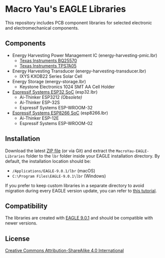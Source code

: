# Macro Yau's EAGLE Libraries

This repository includes PCB component libraries for selected electronic and electromechanical components.

## Components

- Energy Harvesting Power Management IC (energy-harvesting-pmic.lbr)
  - [Texas Instruments BQ25570](http://www.ti.com/product/bq25570)
  - [Texas Instruments TPS7A05](http://www.ti.com/product/TPS7A05)
- Energy Harvesting Transducer (energy-harvesting-transducer.lbr)
  - IXYS KXOB22 Series Solar Cell
- Energy Storage (energy-storage.lbr)
  - Keystone Electronics 1024 SMT AA Cell Holder
- [Espressif Systems ESP32 SoC](http://www.espressif.com/en/products/hardware/esp32/overview) (esp32.lbr)
  - Ai-Thinker ESP3212 _(Obsolete)_
  - Ai-Thinker ESP-32S
  - Espressif Systems ESP-WROOM-32
- [Espressif Systems ESP8266 SoC](https://www.espressif.com/en/products/hardware/esp8266ex/overview) (esp8266.lbr)
  - Ai-Thinker ESP-12E
  - Espressif Systems ESP-WROOM-02

## Installation

Download the latest [ZIP file](https://github.com/MacroYau/MacroYau-EAGLE-Libraries/archive/master.zip) (or via Git) and extract the `MacroYau-EAGLE-Libraries` folder to the `lbr` folder inside your EAGLE installation directory. By default, the installation location should be:

- `/Applications/EAGLE-9.0.1/lbr` (macOS)
- `C:\Program Files\EAGLE-9.0.1\lbr` (Windows)

If you prefer to keep custom libraries in a separate directory to avoid migration during every EAGLE version update, you can refer to [this tutorial](https://github.com/adafruit/Adafruit-Eagle-Library).

## Compatibility

The libraries are created with [EAGLE 9.0.1](https://www.autodesk.com/products/eagle/overview) and should be compatible with newer versions.

## License

[Creative Commons Attribution-ShareAlike 4.0 International](https://creativecommons.org/licenses/by-sa/4.0/)
